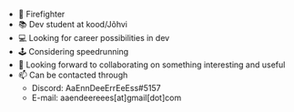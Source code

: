 - 🚒 Firefighter
- 📚 Dev student at kood/Jõhvi
- 💻 Looking for career possibilities in dev
- 🕹️ Considering speedrunning
- 🤝 Looking forward to collaborating on something interesting and useful
- 📫 Can be contacted through
  - Discord: AaEnnDeeErrEeEss#5157
  - E-mail: aaendeereees[at]gmail[dot]com

